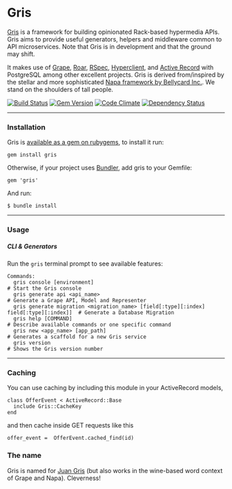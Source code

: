 # Gris

[Gris](https://github.com/artsy/gris) is a framework for building opinionated Rack-based hypermedia APIs. Gris aims to provide useful generators, helpers and middleware common to API microservices. Note that Gris is in development and that the ground may shift.

It makes use of [Grape](https://github.com/intridea/grape), [Roar](https://github.com/apotonick/roar), [RSpec](http://rspec.info/), [Hyperclient](https://github.com/codegram/hyperclient), and [Active Record](https://github.com/rails/rails/tree/master/activerecord) with PostgreSQL among other excellent projects. Gris is derived from/inspired by the stellar and more sophisticated [Napa framework by Bellycard Inc.](https://github.com/bellycard/napa). We stand on the shoulders of tall people.

[![Build Status](https://semaphoreci.com/api/v1/projects/aeb68b19-58b7-4015-885d-e989a3e96ca2/418227/shields_badge.svg)](https://semaphoreci.com/artsy/gris)
[![Gem Version](https://badge.fury.io/rb/gris.svg)](http://badge.fury.io/rb/gris)
[![Code Climate](https://codeclimate.com/github/artsy/gris/badges/gpa.svg)](https://codeclimate.com/github/artsy/gris)
[![Dependency Status](https://gemnasium.com/artsy/gris.svg)](https://gemnasium.com/artsy/gris)

---

### Installation

Gris is [available as a gem on rubygems](https://rubygems.org/gems/gris), to install it run:

```
gem install gris
```

Otherwise, if your project uses [Bundler](http://bundler.io/), add gris to your Gemfile:

```
gem 'gris'
```

And run:

```
$ bundle install
```

---

### Usage

##### CLI & Generators

Run the `gris` terminal prompt to see available features:

```
Commands:
  gris console [environment]                                                            # Start the Gris console
  gris generate api <api_name>                                                          # Generate a Grape API, Model and Representer
  gris generate migration <migration_name> [field[:type][:index] field[:type][:index]]  # Generate a Database Migration
  gris help [COMMAND]                                                                   # Describe available commands or one specific command
  gris new <app_name> [app_path]                                                        # Generates a scaffold for a new Gris service
  gris version                                                                          # Shows the Gris version number
```

---

### Caching

You can use caching by including this module in your ActiveRecord models,

    class OfferEvent < ActiveRecord::Base
      include Gris::CacheKey
    end

and then cache inside GET requests like this

    offer_event =  OfferEvent.cached_find(id)

### The name

Gris is named for [Juan Gris](https://www.artsy.net/artist/juan-gris) (but also works in the wine-based word context of Grape and Napa). Cleverness!
